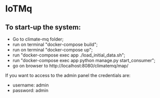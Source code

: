 # IoTMq

## To start-up the system:

- Go to climate-mq folder;
- run on terminal "docker-compose build";
- run on terminal "docker-compose up";
- run "docker-compose exec app ./load_initial_data.sh";
- run "docker-compose exec app python manage.py start_consumer";
- go on browser to http://localhost:8080/climatemq/map/

If you want to access to the admin panel the credentials are:
- username: admin 
- password: admin
